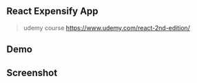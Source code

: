 ## React Expensify App
> udemy course https://www.udemy.com/react-2nd-edition/

## Demo

## Screenshot
